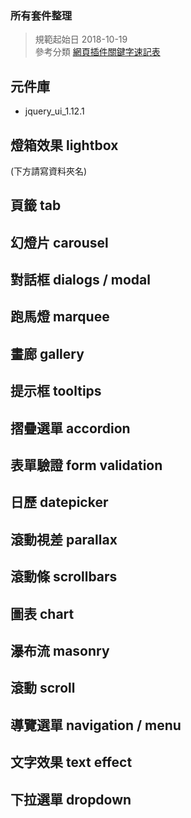###  所有套件整理
>規範起始日 2018-10-19  
>參考分類  [網頁插件關鍵字速記表](https://drive.google.com/file/d/0B2e3VLlpmcU4aTlhdlhzTGgzVUE/view)

## 元件庫
* jquery_ui_1.12.1


## 燈箱效果 lightbox
(下方請寫資料夾名)

## 頁籤 tab

## 幻燈片 carousel

## 對話框 dialogs / modal

## 跑馬燈 marquee

## 畫廊 gallery

## 提示框 tooltips

## 摺疊選單 accordion

## 表單驗證 form validation

## 日歷 datepicker

## 滾動視差 parallax

## 滾動條 scrollbars

## 圖表 chart

## 瀑布流 masonry

## 滾動 scroll

## 導覽選單 navigation / menu

## 文字效果 text effect

## 下拉選單 dropdown

##






